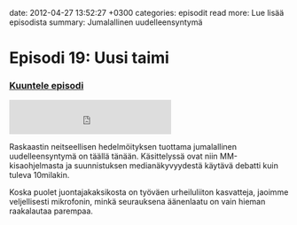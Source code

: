 date: 2012-04-27 13:52:27 +0300
categories: episodit
read more: Lue lis&auml;&auml; episodista
summary: Jumalallinen uudelleensyntym&auml;

# Episodi 19: Uusi taimi

### [Kuuntele episodi](http://traffic.libsyn.com/raskaasti/episodi-19.mp3)

<script type="text/javascript" src="http://player.wizzard.tv/player/o/j/x/133552453842/config/k-a981f8b500e1d1de/uuid/root/height/240/width/480/episode/k-dc578faf7ae6abda.m4v"></script>

<iframe src="http://www.facebook.com/plugins/likebox.php?href=http%3A%2F%2Fwww.facebook.com%2Fpages%2FRaskaasti%2F164707666913459&amp;width=292&amp;colorscheme=dark&amp;show_faces=false&amp;stream=false&amp;header=false&amp;height=62" scrolling="no" frameborder="0" style="border:none; overflow:hidden; width:292px; height:62px;" allowTransparency="true">
</iframe>

Raskaastin neitseellisen hedelm&ouml;ityksen tuottama jumalallinen uudelleensyntym&auml; on t&auml;&auml;ll&auml; t&auml;n&auml;&auml;n. K&auml;sittelyss&auml; ovat niin MM-kisaohjelmasta ja suunnistuksen median&auml;kyvyydest&auml; k&auml;yt&auml;v&auml; debatti kuin tuleva 10milakin.

Koska puolet juontajakaksikosta on ty&ouml;v&auml;en urheiluliiton kasvatteja, jaoimme veljellisesti mikrofonin, mink&auml; seurauksena &auml;&auml;nenlaatu on vain hieman raakalautaa parempaa.
